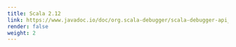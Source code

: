 ```yaml
---
title: Scala 2.12
link: https://www.javadoc.io/doc/org.scala-debugger/scala-debugger-api_2.12/
render: false
weight: 2
---
```

